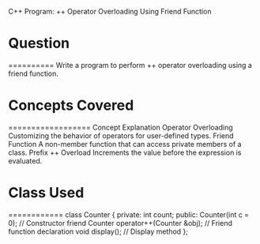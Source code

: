 C++ Program: ++ Operator Overloading Using Friend Function

# Question
==========
Write a program to perform ++ operator overloading using a friend function.



# Concepts Covered
==================
Concept	Explanation
Operator Overloading	Customizing the behavior of operators for user-defined types.
Friend Function	A non-member function that can access private members of a class.
Prefix ++ Overload	Increments the value before the expression is evaluated.



# Class Used
============
class Counter {
private:
    int count;
public:
    Counter(int c = 0);                // Constructor
    friend Counter operator++(Counter &obj); // Friend function declaration
    void display();                    // Display method
};
